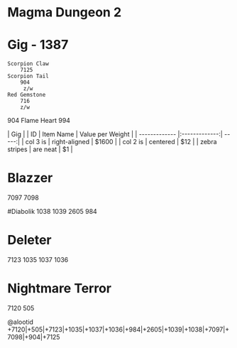 # Magma Dungeon 2

# Gig - 1387
    Scorpion Claw
        7125
    Scorpion Tail
        904
         z/w
    Red Gemstone
        716
        z/w
904
    Flame Heart
        994
    
| Gig |
| ID        | Item Name           | Value per Weight  |
| ------------- |:-------------:| -----:|
| col 3 is      | right-aligned | $1600 |
| col 2 is      | centered      |   $12 |
| zebra stripes | are neat      |    $1 |

# Blazzer
7097
7098

#Diabolik
1038
1039
2605
984

# Deleter
7123
1035
1037
1036

# Nightmare Terror

7120
505

@alootid +7120|+505|+7123|+1035|+1037|+1036|+984|+2605|+1039|+1038|+7097|+7098|+904|+7125

